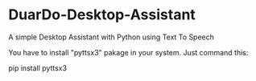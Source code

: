 # DuarDo-Desktop-Assistant
A simple Desktop Assistant with Python using Text To Speech

You have to install "pyttsx3" pakage in your system. 
Just command this:

pip install pyttsx3
